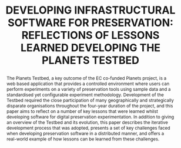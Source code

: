 ---
abstract: 'The Planets Testbed, a key outcome of the EC co-funded

  Planets project, is a web based application that provides

  a controlled environment where users can perform experiments

  on a variety of preservation tools using sample data

  and a standardised yet configurable experiment methodology.

  Development of the Testbed required the close

  participation of many geographically and strategically disparate

  organisations throughout the four-year duration of

  the project, and this paper aims to reflect on a number

  of key lessons that were learned whilst developing software

  for digital preservation experimentation. In addition

  to giving an overview of the Testbed and its evolution,

  this paper describes the iterative development process that

  was adopted, presents a set of key challenges faced when

  developing preservation software in a distributed manner,

  and offers a real-world example of how lessons can be

  learned from these challenges.'
creators:
- Aitken, Matthew Barr, Brian
- Ross, Seamus
- Lindley, Andrew
- Barr, Matthew
date: null
document_url: https://services.phaidra.univie.ac.at/api/object/o:185192/download
grand_parent: iPRES
institutions: []
keywords: []
landing_page_url: https://phaidra.univie.ac.at/o:185192
language: eng
layout: publication
license: GPLv3
notes_url: null
parent: iPRES 2010
publication_type: paper
size: 340312
slides_url: null
source_name: iPRES
title: 'DEVELOPING INFRASTRUCTURAL SOFTWARE FOR PRESERVATION:  REFLECTIONS OF LESSONS
  LEARNED DEVELOPING THE PLANETS  TESTBED'
year: 2010
---